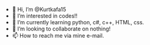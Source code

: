 - 👋 Hi, I’m @Kurtkafa15
- 👀 I’m interested in codes!!
- 🌱 I’m currently learning python, c#, c++, HTML, css.
- 💞️ I’m looking to collaborate on nothing!
- 📫 How to reach me via mine e-mail.

<!---
Kurtkafa15/Kurtkafa15 is a ✨ special ✨ repository because its `README.md` (this file) appears on your GitHub profile.
You can click the Preview link to take a look at your changes.
--->
